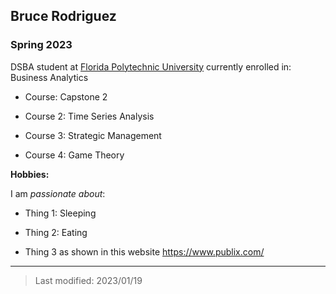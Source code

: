 ## Bruce Rodriguez

### Spring 2023

DSBA student at [Florida Polytechnic University](https://www.floridapoly.edu) currently enrolled in: Business Analytics

- Course: Capstone 2

- Course 2: Time Series Analysis

- Course 3: Strategic Management

- Course 4: Game Theory

**Hobbies:**

I am _passionate about_: 

- Thing 1: Sleeping

- Thing 2: Eating

- Thing 3 as shown in this website <https://www.publix.com/>

***

> Last modified: 2023/01/19

